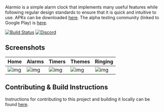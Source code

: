 Alarmio is a simple alarm clock that implements many useful features while following regular design standards to ensure that it is quick and intuitive to use. APKs can be downloaded [here](./../../releases). The alpha testing community (linked to Google Play) is [here](https://plus.google.com/communities/116326840674933604304).

[![Build Status](https://travis-ci.com/fennifith/Alarmio.svg?branch=master)](https://travis-ci.com/fennifith/Alarmio)
[![Discord](https://img.shields.io/discord/514625116706177035.svg)](https://discord.gg/kgqJ5hM)


## Screenshots

|Home|Alarms|Timers|Themes|Ringing|
|-----|-----|-----|-----|-----|
|![img](./.github/images/home.png?raw=true)|![img](./.github/images/alarms.png?raw=true)|![img](./.github/images/timers.png?raw=true)|![img](./.github/images/themes.png?raw=true)|![img](./.github/images/alert.gif?raw=true)|

## Contributing & Build Instructions

Instructions for contributing to this project and building it locally can be found [here](./.github/CONTRIBUTING.md).
